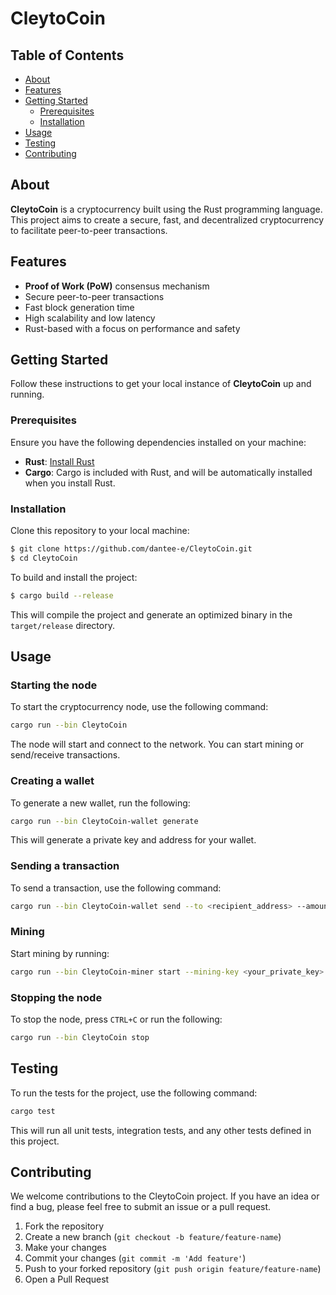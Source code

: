 # CleytoCoin 

## Table of Contents

- [About](#about)
- [Features](#features)
- [Getting Started](#getting-started)
  - [Prerequisites](#prerequisites)
  - [Installation](#installation)
- [Usage](#usage)
- [Testing](#testing)
- [Contributing](#contributing)

## About

**CleytoCoin** is a cryptocurrency built using the Rust programming language. This project aims to create a secure, fast, and decentralized cryptocurrency to facilitate peer-to-peer transactions.

## Features

- **Proof of Work (PoW)** consensus mechanism
- Secure peer-to-peer transactions
- Fast block generation time
- High scalability and low latency
- Rust-based with a focus on performance and safety

## Getting Started

Follow these instructions to get your local instance of **CleytoCoin** up and running.

### Prerequisites

Ensure you have the following dependencies installed on your machine:

- **Rust**: [Install Rust](https://www.rust-lang.org/tools/install)
- **Cargo**: Cargo is included with Rust, and will be automatically installed when you install Rust.

### Installation

Clone this repository to your local machine:

```bash
$ git clone https://github.com/dantee-e/CleytoCoin.git
$ cd CleytoCoin 
```
To build and install the project:
``` bash
$ cargo build --release
```
This will compile the project and generate an optimized binary in the `target/release` directory.

## Usage

### Starting the node
To start the cryptocurrency node, use the following command:
``` bash
cargo run --bin CleytoCoin
```
The node will start and connect to the network. You can start mining or send/receive transactions.

### Creating a wallet
To generate a new wallet, run the following:
``` bash
cargo run --bin CleytoCoin-wallet generate
```
This will generate a private key and address for your wallet.

### Sending a transaction
To send a transaction, use the following command:
``` bash
cargo run --bin CleytoCoin-wallet send --to <recipient_address> --amount <amount> --private-key <your_private_key>
```

### Mining
Start mining by running:
``` bash
cargo run --bin CleytoCoin-miner start --mining-key <your_private_key>
```

### Stopping the node
To stop the node, press `CTRL+C` or run the following:
``` bash
cargo run --bin CleytoCoin stop
```

## Testing
To run the tests for the project, use the following command:
``` bash
cargo test
```
This will run all unit tests, integration tests, and any other tests defined in this project.

## Contributing
We welcome contributions to the CleytoCoin project. If you have an idea or find a bug, please feel free to submit an issue or a pull request.
1. Fork the repository
2. Create a new branch (`git checkout -b feature/feature-name`)
3. Make your changes
4. Commit your changes (`git commit -m 'Add feature'`)
5. Push to your forked repository (`git push origin feature/feature-name`)
6. Open a Pull Request

